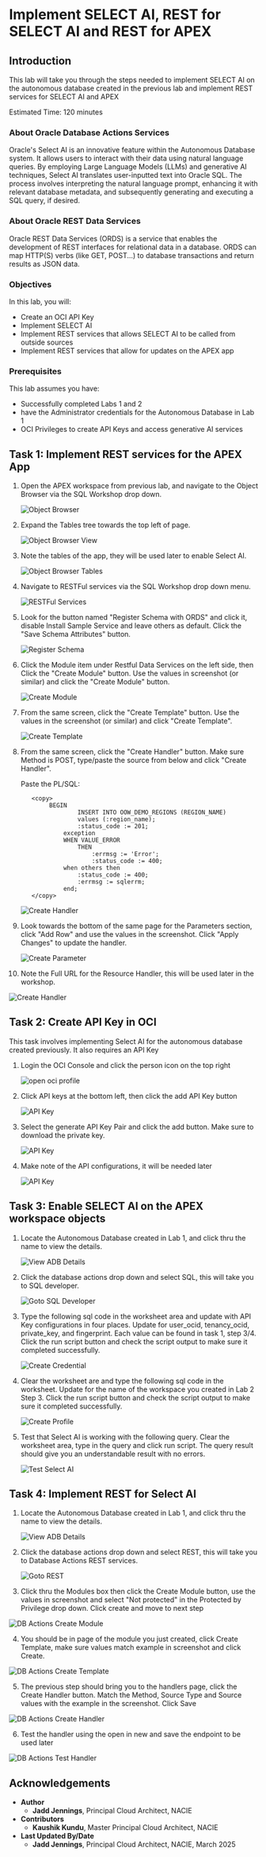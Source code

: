 # Implement SELECT AI, REST for SELECT AI and REST for APEX

## Introduction

This lab will take you through the steps needed to implement SELECT AI on the autonomous database created in the previous lab and implement REST services for SELECT AI and APEX

Estimated Time: 120 minutes

### About Oracle Database Actions Services
Oracle's Select AI is an innovative feature within the Autonomous Database system. It allows users to interact with their data using natural language queries. By employing Large Language Models (LLMs) and generative AI techniques, Select AI translates user-inputted text into Oracle SQL. The process involves interpreting the natural language prompt, enhancing it with relevant database metadata, and subsequently generating and executing a SQL query, if desired.

### About Oracle REST Data Services
Oracle REST Data Services (ORDS) is a service that enables the development of REST interfaces for relational data in a database. ORDS can map HTTP(S) verbs (like GET, POST...) to database transactions and return results as JSON data.

### Objectives

In this lab, you will:

* Create an OCI API Key
* Implement SELECT AI  
* Implement REST services that allows SELECT AI to be called from outside sources 
* Implement REST services that allow for updates on the APEX app


### Prerequisites

This lab assumes you have:

* Successfully completed Labs 1 and 2
* have the Administrator credentials for the Autonomous Database in Lab 1
* OCI Privileges to create API Keys and access generative AI services


## Task 1: Implement REST services for the APEX App

1. Open the APEX workspace from previous lab, and navigate to the Object Browser via the SQL Workshop drop down.

    ![Object Browser](images/navigate_to_object_browser.png)

2. Expand the Tables tree towards  the top left of page.

    ![Object Browser View](images/object_browser_view.png)

3. Note the tables of the app, they will be used later to enable Select AI.

    ![Object Browser Tables](images/object_browser_expand_tables.png)

4. Navigate to RESTFul services via the SQL Workshop drop down menu.

    ![RESTFul Services](images/navigate_to_rest_from_object_browser.png)

5. Look for the button named "Register Schema with ORDS" and click it, disable Install Sample Service and leave others as default. Click the "Save Schema Attributes" button.

    ![Register Schema ](images/register_schema_ords.png)

6. Click the Module item under Restful Data Services on the left side, then Click the "Create Module" button. Use the values in screenshot (or similar) and click the "Create Module" button.

    ![Create Module](images/create_rest_module_apex.png)

7. From the same screen, click the "Create Template" button. Use the values in the screenshot (or similar)  and click "Create Template".

    ![Create Template](images/create_rest_template_apex.png)

8. From the same screen, click the "Create Handler" button. Make sure Method is POST, type/paste the source from below and click "Create Handler".

    Paste the PL/SQL:

    ```text
       <copy>
            BEGIN
                    INSERT INTO OOW_DEMO_REGIONS (REGION_NAME)
                    values (:region_name);
                    :status_code := 201;
                exception
                WHEN VALUE_ERROR
                    THEN
                        :errmsg := 'Error';
                        :status_code := 400;
                when others then
                    :status_code := 400; 
                    :errmsg := sqlerrm;
                end;
       </copy>
    ```

    ![Create Handler](images/create_rest_post_region_apex.png)


9. Look towards the bottom of the same page for the Parameters section, click "Add Row" and use the values in the screenshot. Click "Apply Changes" to update the handler.


    ![Create Parameter](images/create_rest_post_region_param_apex.png)

10. Note the Full URL for the Resource Handler, this will be used later in the workshop.

  ![Create Handler](images/create_rest_handler_apex_done.png)

## Task 2: Create API Key in OCI

This task involves implementing Select AI for the autonomous database created previously. It also requires an API Key

1. Login the OCI Console and click the person icon on the top right

    ![open oci profile](images/oci_profile.png)

2. Click API keys at the bottom left, then click the add API Key button

    ![API Key](images/oci_add_api_key.png)

3. Select the generate API Key Pair and click the add button. Make sure to download the private key.

    ![API Key](images/oci_add_api_key_generate.png)

4. Make note of the API configurations, it will be needed later

    ![API Key](images/add_api_key_config_view.png)

## Task 3: Enable SELECT AI on the APEX workspace objects

1. Locate the Autonomous Database created in Lab 1, and click thru the name to view the details.

    ![View ADB Details](images/adb_details.png)

2. Click the database actions drop down and select SQL, this will take you to SQL developer.
    
    ![Goto SQL Developer ](images/open_sql_developer.png)
    
3.  Type the following sql code in the worksheet area and update with API Key configurations in four places. Update for user_ocid, tenancy_ocid, private_key, and fingerprint. Each value can be found in task 1, step 3/4. Click the run script button and check the script output to make sure it completed successfully.

    ![Create Credential ](images/db_actions_sql_create_credential.png)

4. Clear the worksheet are and type the following sql code in the worksheet. Update for the name of the workspace you created in Lab 2 Step 3. Click the run script button and check the script output to make sure it completed successfully.

     ![Create Profile](images/db_actions_sql_create_profile_oci.png)

5. Test that Select AI is working with the following query. Clear the worksheet area, type in the query and click run script. The query result should give you an understandable result with no errors.

     ![Test Select AI](images/db_actions_test_select_ai.png)


## Task 4: Implement REST for Select AI

1. Locate the Autonomous Database created in Lab 1, and click thru the name to view the details.

    ![View ADB Details](images/adb_details.png)

2. Click the database actions drop down and select REST, this will take you to Database Actions REST services.
    
    ![Goto REST  ](images/open_sql_developer.png)

3. Click thru the Modules box then click the Create Module button, use the values in screenshot and select "Not protected" in the Protected by Privilege drop down. Click create and move to next step

![DB Actions Create Module](images/db_actions_create_module.png)

4. You should be in page of the module you just created, click Create Template, make sure values match example in screenshot and click Create.

![DB Actions Create Template](images/db_actions_create_template.png)

5. The previous step should bring you to the handlers page, click the Create Handler button. Match the Method, Source Type and Source values with the example in the screenshot. Click Save

![DB Actions Create Handler](images/db_actions_create_handler.png)

6. Test the handler using the open in new and save the endpoint to be used later 

![DB Actions Test Handler](images/db_actions_create_handler_done.png)


## Acknowledgements

* **Author**
    * **Jadd Jennings**, Principal Cloud Architect, NACIE
* **Contributors**
    * **Kaushik Kundu**, Master Principal Cloud Architect, NACIE
* **Last Updated By/Date**
    * **Jadd Jennings**, Principal Cloud Architect, NACIE, March 2025
